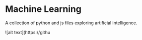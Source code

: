 # Machine Learning

A collection of python and js files exploring artificial intelligence.

![alt text](https://githu
